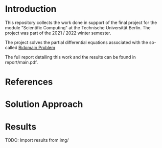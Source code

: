 # Introduction

This repository collects the work done in support of the final project 
for the module "Scientific Computing" at the Technische Universität Berlin. 
The project was part of the 2021 / 2022 winter semester.

The project solves the partial differential equations associated 
with the so-called [Bidomain Problem](https://en.wikipedia.org/wiki/Bidomain_model)

The full report detailing this work and the results can be found in report/main.pdf.

# References

# Solution Approach

# Results 
TODO: Import results from img/ 



